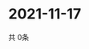 # 2021-11-17
  共 0条

  <!-- BEGIN -->
  <!-- 最后更新时间Wed Nov 17 2021 14:02:59 GMT+0000 (Coordinated Universal Time) -->
  
  <!-- END -->
  
  